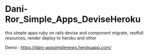 # Dani-Ror_Simple_Apps_DeviseHeroku
this simple apps ruby on rails devise and component migrate, restfull resources, render deploy to heroku and other

Demo : https://dani-appsimplenews.herokuapp.com/
